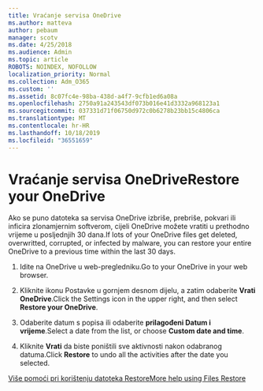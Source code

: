 ```yaml
---
title: Vraćanje servisa OneDrive
ms.author: matteva
author: pebaum
manager: scotv
ms.date: 4/25/2018
ms.audience: Admin
ms.topic: article
ROBOTS: NOINDEX, NOFOLLOW
localization_priority: Normal
ms.collection: Adm_O365
ms.custom: ''
ms.assetid: 8c07fc4e-98ba-438d-a4f7-9cfb1ed6a08a
ms.openlocfilehash: 2750a91a243543df073b016e41d3332a968123a1
ms.sourcegitcommit: 037331d71f06750d972c0b6278b23bb15c4806ca
ms.translationtype: MT
ms.contentlocale: hr-HR
ms.lasthandoff: 10/18/2019
ms.locfileid: "36551659"
---
```

# <a name="restore-your-onedrive"></a><span data-ttu-id="3ff47-102">Vraćanje servisa OneDrive</span><span class="sxs-lookup"><span data-stu-id="3ff47-102">Restore your OneDrive</span></span>

<span data-ttu-id="3ff47-103">Ako se puno datoteka sa servisa OneDrive izbriše, prebriše, pokvari ili inficira zlonamjernim softverom, cijeli OneDrive možete vratiti u prethodno vrijeme u posljednjih 30 dana.</span><span class="sxs-lookup"><span data-stu-id="3ff47-103">If lots of your OneDrive files get deleted, overwritted, corrupted, or infected by malware, you can restore your entire OneDrive to a previous time within the last 30 days.</span></span>
  
1. <span data-ttu-id="3ff47-104">Idite na OneDrive u web-pregledniku.</span><span class="sxs-lookup"><span data-stu-id="3ff47-104">Go to your OneDrive in your web browser.</span></span>
    
2. <span data-ttu-id="3ff47-105">Kliknite ikonu Postavke u gornjem desnom dijelu, a zatim odaberite **Vrati OneDrive**.</span><span class="sxs-lookup"><span data-stu-id="3ff47-105">Click the Settings icon in the upper right, and then select **Restore your OneDrive**.</span></span>
    
3. <span data-ttu-id="3ff47-106">Odaberite datum s popisa ili odaberite **prilagođeni Datum i vrijeme**.</span><span class="sxs-lookup"><span data-stu-id="3ff47-106">Select a date from the list, or choose **Custom date and time**.</span></span>
    
4. <span data-ttu-id="3ff47-107">Kliknite **Vrati** da biste poništili sve aktivnosti nakon odabranog datuma.</span><span class="sxs-lookup"><span data-stu-id="3ff47-107">Click **Restore** to undo all the activities after the date you selected.</span></span> 
    
[<span data-ttu-id="3ff47-108">Više pomoći pri korištenju datoteka Restore</span><span class="sxs-lookup"><span data-stu-id="3ff47-108">More help using Files Restore</span></span>](https://go.microsoft.com/fwlink/?linkid=872874)
  

